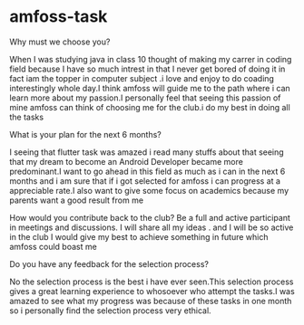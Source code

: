 # amfoss-task
Why must we choose you?


When I was studying java in class 10 thought of making my carrer in coding field because I have so much intrest in that I never get bored of doing it in fact iam the topper in computer subject .i love and enjoy to do coading interestingly whole day.I think amfoss will guide me to the path where i can learn more about my passion.I personally feel that seeing this passion of mine amfoss can think of choosing me for the club.i do my best in doing all the tasks


What is your plan for the next 6 months?


I seeing that flutter task was amazed i read many stuffs about that seeing that my dream to become an Android Developer became more predominant.I want to go ahead in this field as much as i can in the next 6 months and i am sure that if i got selected for amfoss i can progress at a appreciable rate.I also want to give some focus on academics because my parents want a good result from me


How would you contribute back to the club?
Be a full and active participant in meetings and discussions.  I will share all my  ideas . and I will be so active in the club I would give my best to achieve something in future which amfoss could boast me


Do you have any feedback for the selection process?


No the selection process is the best i have ever seen.This selection process gives a great learning experience to whosoever who attempt the tasks.I was amazed to see what my progress was because of these tasks in one month so i personally find the selection process very ethical.
